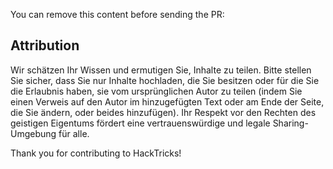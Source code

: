 You can remove this content before sending the PR:

## Attribution
Wir schätzen Ihr Wissen und ermutigen Sie, Inhalte zu teilen. Bitte stellen Sie sicher, dass Sie nur Inhalte hochladen, die Sie besitzen oder für die Sie die Erlaubnis haben, sie vom ursprünglichen Autor zu teilen (indem Sie einen Verweis auf den Autor im hinzugefügten Text oder am Ende der Seite, die Sie ändern, oder beides hinzufügen). Ihr Respekt vor den Rechten des geistigen Eigentums fördert eine vertrauenswürdige und legale Sharing-Umgebung für alle.

Thank you for contributing to HackTricks!
